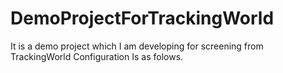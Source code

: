 # DemoProjectForTrackingWorld
It is a demo project which I am developing for screening from TrackingWorld
Configuration Is as folows.
